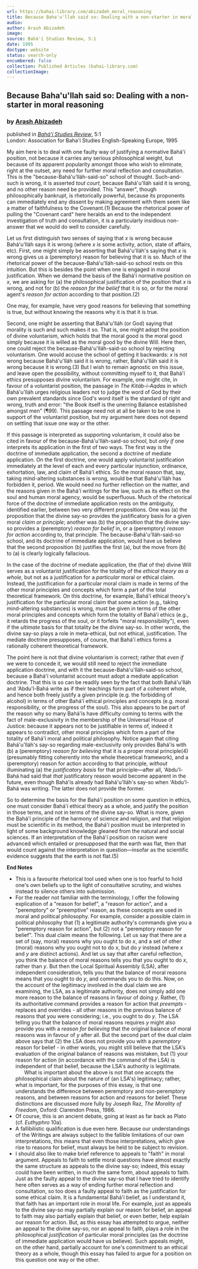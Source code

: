```yaml
---
url: https://bahai-library.com/abizadeh_moral_reasoning
title: Because Baha'u'llah said so: Dealing with a non-starter in moral reasoning
audio: 
author: Arash Abizadeh
image: 
source: Bahá'í Studies Review, 5:1
date: 1995
doctype: website
status: search-only
encumbered: false
collection: Published Articles (bahai-library.com)
collectionImage: 
---
```



## Because Baha'u'llah said so: Dealing with a non-starter in moral reasoning

### by [Arash Abizadeh](https://bahai-library.com/author/Arash+Abizadeh)

published in [_Bahá'í Studies Review_](https://bahai-library.com/series/BSR), 5:1  
London: Association for Baha'i Studies English-Speaking Europe, 1995


My aim here is to deal with one faulty way of justifying a normative Bahá'í position, not because it carries any serious philosophical weight, but because of its apparent popularity amongst those who wish to eliminate, right at the outset, any need for further moral reflection and consultation. This is the "because-Bahá'u'lláh-said-so" school of thought. Such-and-such is wrong, it is asserted _tout court_, because Bahá'u'lláh said it is wrong, and no other reason need be provided. This "answer", though philosophically bankrupt, is rhetorically powerful, because its proponents can immediately end any dissent by making agreement with them seem like a matter of faithfulness to the Covenant.(1) Because the rhetorical power of pulling the "Covenant card" here heralds an end to the independent investigation of truth and consultation, it is a particularly insidious non-answer that we would do well to consider carefully.

Let us first distinguish two senses of saying that _x_ is wrong because Bahá'u'lláh says it is wrong (where _x_ is some activity, action, state of affairs, etc). First, one might simply be asserting that Bahá'u'lláh's saying that _x_ is wrong gives us a (peremptory) reason for believing that it is so. Much of the rhetorical power of the because-Bahá'u'lláh-said-so school rests on this intuition. But this is besides the point when one is engaged in moral justification. When we demand the basis of the Bahá'í normative position on _x_, we are asking for (a) the philosophical justification of the position that _x_ is wrong, and not for (b) the _reason for the belief_ that it is so, or for the moral agent's _reason for action_ according to that position.(2)

One may, for example, have very good reasons for believing that something is true, but without knowing the reasons why it is that it is true.

Second, one might be asserting that Bahá'u'lláh (or God) saying that morality is such and such makes it so. That is, one might adopt the position of divine voluntarism, which holds that the moral good is the moral good simply because it is willed as the moral good by the divine Will. Here then, one could reject the because-Bahá'u'lláh-said-so school by rejecting voluntarism. One would accuse the school of getting it backwards: _x_ is not wrong because Bahá'u'lláh said it is wrong, rather, Bahá'u'lláh said it is wrong because it is wrong.(3) But I wish to remain agnostic on this issue, and leave open the possibility, without committing myself to it, that Bahá'í ethics presupposes divine voluntarism. For example, one might cite, in favour of a voluntarist position, the passage in _The Kitáb-i-Aqdas_ in which Bahá'u'lláh urges religious leaders not to judge the word of God by their own prevalent standards since God's word itself is the standard of right and wrong, truth and error: "the Book itself is the unerring Balance established amongst men" (¶99). This passage need not at all be taken to be one in support of the voluntarist position, but my argument here does not depend on settling that issue one way or the other.

If this passage is interpreted as supporting voluntarism, it could also be cited in favour of the because-Bahá'u'lláh-said-so school, but _only if_ one interprets its application in the first of two ways. The first way is the doctrine of immediate application, the second a doctrine of mediate application. On the first doctrine, one would apply voluntarist justification immediately at the level of each and every particular injunction, ordinance, exhortation, law, and claim of Bahá'í ethics. So the moral reason that, say, taking mind-altering substances is wrong, would be that Bahá'u'lláh has forbidden it, period. We would need no further reflection on the matter, and the reasons given in the Bahá'í writings for the law, such as its effect on the soul and human moral agency, would be superfluous. Much of the rhetorical force of the doctrine of immediate application rests on the ambiguity, identified earlier, between two very different propositions. One was (a) the proposition that the divine say-so provides the justificatory basis for a given moral _claim or principle_; another was (b) the proposition that the divine say-so provides a (peremptory) _reason for belief_ in, or a (peremptory) _reason for action_ according to, that principle. The because-Bahá'u'lláh-said-so school, and its doctrine of immediate application, would have us believe that the second proposition (b) justifies the first (a), but the move from (b) to (a) is clearly logically fallacious.

In the case of the doctrine of mediate application, the (fiat of the) divine Will serves as a voluntarist justification for the totality of the _ethical theory as a whole_, but not as a justification for a _particular_ moral or ethical claim. Instead, the justification for a particular moral claim is made in terms of the other moral principles and concepts which form a part of the total theoretical framework. On this doctrine, for example, Bahá'í ethical theory's justification for the particular moral claim that some action (e.g., taking mind-altering substances) is wrong, must be given in terms of the other moral principles and concepts which form the totality of Bahá'í ethics (e.g., it retards the progress of the soul, or it forfeits "moral responsibility"), even if the _ultimate_ basis for that totality be the divine say-so. In other words, the divine say-so plays a role in meta-ethical, but not ethical, justification. The mediate doctrine presupposes, of course, that Bahá'í ethics forms a rationally coherent theoretical framework.

The point here is not that divine voluntarism is correct; rather that _even if_ we were to concede it, we would still need to reject the immediate application doctrine, and with it the because-Bahá'u'lláh-said-so school, because a Bahá'í voluntarist account must adopt a mediate application doctrine. That this is so can be readily seen by the fact that both Bahá'u'lláh and 'Abdu'l-Bahá write as if their teachings form part of a coherent whole, and hence both freely justify a given principle (e.g. the forbidding of alcohol) in terms of other Bahá'í ethical principles and concepts (e.g. moral responsibility, or the progress of the soul). This also appears to be part of the reason why so many Bahá'ís have difficulty coming to terms with the fact of male-exclusivity in the membership of the Universal House of Justice: because it appears not to be justifiable in terms of, indeed it appears to contradict, other moral principles which form a part of the totality of Bahá'í moral and political philosophy. Notice again that citing Bahá'u'lláh's say-so regarding male-exclusivity only provides Bahá'ís with (b) a (peremptory) _reason for believing_ that it is a proper moral principle(4) (presumably fitting coherently into the whole theoretical framework), and a (peremptory) reason for action according to that principle, _without_ illuminating (a) the _justificatory basis_ for that principle—after all, 'Abdu'l-Bahá had said that _that_ justificatory reason would become apparent in the future, even though Bahá'ís already had Bahá'u'lláh's say-so when 'Abdu'l-Bahá was writing. The latter does not provide the former.

So to determine the basis for the Bahá'í position on some question in ethics, one must consider Bahá'í ethical theory as a whole, and justify the position in those terms, and not in terms of the divine say-so. What is more, given the Bahá'í principle of the harmony of science and religion, and that religion must be scientific in its method, the Bahá'í position must be interpreted in light of some background knowledge gleaned from the natural and social sciences. If an interpretation of the Bahá'í position on racism were advanced which entailed or presupposed that the earth was flat, then that would count against the interpretation in question—insofar as the scientific evidence suggests that the earth is not flat.(5)  
  
**End Notes**  

*   This is a favourite rhetorical tool used when one is too fearful to hold one's own beliefs up to the light of consultative scrutiny, and wishes instead to silence others into submission.
*   For the reader not familiar with the terminology, I offer the following explication of a "reason for belief", a "reason for action", and a "peremptory" or "preemptive" reason, as these concepts are used in moral and political philosophy. For example, consider a possible claim in political philosophy that (1) a legitimate authority's commands give you a "peremptory reason for action", but (2) not a "peremptory reason for belief". This dual claim means the following. Let us say that there are a set of (say, moral) reasons why you ought to do _x_, and a set of other (moral) reasons why you ought not to do _x_, but do _y_ instead (where _x_ and _y_ are distinct actions). And let us say that after careful reflection, you think the balance of moral reasons tells you that you ought to do _x_, rather than _y_. But then the Local Spiritual Assembly (LSA), after independent consideration, tells you that the balance of moral reasons means that you ought to do _y_, and commands you to do this. Now, on the account of the legitimacy involved in the dual claim we are examining, the LSA, as a legitimate authority, does not simply add one more reason to the balance of reasons in favour of doing _y_. Rather, (1) its authoritative command provides a reason for action that _preempts_ \- replaces and overrides - all other reasons in the previous balance of reasons that you were considering; i.e., you ought to do _y_. The LSA telling you that the balance of moral reasons requires _y_ might also provide you with a _reason for believing_ that the original balance of moral reasons was in favour of _y_ after all. But the second part of the dual claim above says that (2) the LSA does not provide you with a _peremptory_ reason for belief - in other words, you might still believe that the LSA's evaluation of the original balance of reasons was mistaken, but (1) your reason for action (in accordance with the command of the LSA) is independent of that belief, because the LSA's authority is legitimate.  
          What is important about the above is not that one accepts the philosophical claim about the nature of (an LSA's) legitimacy; rather, what is important, for the purposes of this essay, is that one understands the difference between peremptory and non-peremptory reasons, and between reasons for action and reasons for belief. These distinctions are discussed more fully by Joseph Raz, _The Morality of Freedom_, Oxford: Clarendon Press, 1986.
*   Of course, this is an ancient debate, going at least as far back as Plato (cf. _Euthyphro_ 10a).
*   A fallibilistic qualification is due even here. Because our understandings of the Writings are always subject to the fallible limitations of our own interpretations, this means that even those interpretations, which give rise to reasons for belief, must always be held to be subject to revision.
*   I should also like to make brief reference to appeals to "faith" in moral argument. Appeals to faith to settle moral questions have almost exactly the same structure as appeals to the divine say-so; indeed, this essay could have been written, in much the same form, about appeals to faith. Just as the faulty appeal to the divine say-so that I have tried to identify here often serves as a way of ending further moral reflection and consultation, so too does a faulty appeal to faith as the justification for some ethical claim. It is a fundamental Bahá'í belief, as I understand it, that faith has an important role in moral life. For example, just as appeals to the divine say-so may partially explain our reason for belief, an appeal to faith may also partially explain that belief, or even better, help explain our reason for action. But, as this essay has attempted to argue, neither an appeal to the divine say-so, nor an appeal to faith, plays a role in the philosophical _justification_ of particular moral principles (as the doctrine of immediate application would have us believe). Such appeals might, on the other hand, partially account for one's commitment to an ethical theory as a whole, though this essay has failed to argue for a position on this question one way or the other.